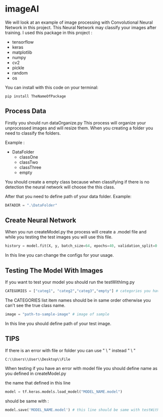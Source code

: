 # imageAI
We will look at an example of image processing with Convolutional Neural Network in this project.
This Neural Network may classify your images after training.
I used this package in this project :
* tensorflow
* keras
* matplotlib
* numpy
* cv2
* pickle
* random
* os

You can install with this code on your terminal:
```
pip install TheNameOfPackage
```

## Process Data
Firstly you should run dataOrganize.py
This process will organize your unprocessed images and will resize them.
When you creating a folder you need to classify the folders.

Example :

* DataFolder
  * classOne
  * classTwo
  * classThree
  * empty
  
You should create a empty class because when classifying if there is no detection the neural network will choose the this class.

After that you need to define path of your data folder.
Example:

```python
DATADIR = ".\DataFolder"

```

## Create Neural Network
When you run createModel.py the process will create a .model file and while you testing the test images you will use this file.
 
```python
history = model.fit(X, y, batch_size=64, epochs=40, validation_split=0.1)

```

In this line you can change the configs for your usage.

## Testing The Model With Images
If you want to test your model you should run the testWithImg.py

```python
CATEGORIES = ["categ1", "categ2","categ3","empty"] # categories you have. Should be in same order...
````

The CATEGORIES list item names should be in same order otherwise you can't see the true class name.
 
 ```python
 image = "path-to-sample-image" # image of sample
 ```

In this line you should define path of your test image.

## TIPS
If there is an error with file or folder you can use " \\ " instead " \ "

```
C:\\Users\\User\\Desktop\\File

```

When testing if you have an error with model file you should define name as you defined in createModel.py


the name that defined in this line
```python
model = tf.keras.models.load_model("MODEL_NAME.model")
```
should be same with :

```python
model.save('MODEL_NAME.model') # this line should be same with testWithImg.py
```



